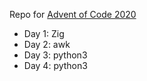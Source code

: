 Repo for [Advent of Code 2020](https://adventofcode.com/2020)

-   Day 1: Zig
-   Day 2: awk
-   Day 3: python3
-   Day 4: python3
